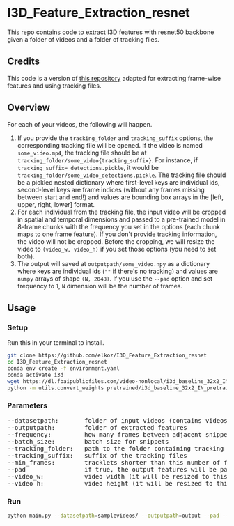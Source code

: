 # I3D_Feature_Extraction_resnet
This repo contains code to extract I3D features with resnet50 backbone given a folder of videos and a folder of tracking 
files.

## Credits
This code is a version of [this repository](https://github.com/GowthamGottimukkala/I3D_Feature_Extraction_resnet)
adapted for extracting frame-wise features and using tracking files.

## Overview
For each of your videos, the following will happen.
1. If you provide the `tracking_folder` and `tracking_suffix` options, the corresponding tracking file will be opened. 
If the video is named `some_video.mp4`, the tracking file should be at `tracking_folder/some_video{tracking_suffix}`. 
For instance, if `tracking_suffix=_detections.pickle`, it would be `tracking_folder/some_video_detections.pickle`. 
The tracking file should be a pickled nested dictionary where first-level keys are individual ids, second-level keys
are frame indices (without any frames missing between start and end!) and values are bounding box arrays in the 
\[left, upper, right, lower\] format. 
2. For each individual from the tracking file, the input video will be cropped in spatial and temporal dimensions and passed
to a pre-trained model in 8-frame chunks with the frequency you set in the options (each chunk maps to one frame feature).
If you don't provide tracking information, the video will not be cropped. Before the cropping, we will resize the video
to `(video_w, video_h)` if you set those options (you need to set both).
3. The output will saved at `outputpath/some_video.npy` as a dictionary where keys are individual ids (`""` if there's 
no tracking) and values are `numpy` arrays of shape `(N, 2048)`. If you use the `--pad` option and set frequency to 1, 
`N` dimension will be the number of frames.

## Usage
### Setup
Run this in your terminal to install.
```bash
git clone https://github.com/elkoz/I3D_Feature_Extraction_resnet
cd I3D_Feature_Extraction_resnet
conda env create -f environment.yaml
conda activate i3d
wget https://dl.fbaipublicfiles.com/video-nonlocal/i3d_baseline_32x2_IN_pretrain_400k.pkl -P pretrained/
python -m utils.convert_weights pretrained/i3d_baseline_32x2_IN_pretrain_400k.pkl pretrained/i3d_r50_kinetics.pth
```

### Parameters
<pre>
--datasetpath:       folder of input videos (contains videos or subdirectories of videos)
--outputpath:        folder of extracted features
--frequency:         how many frames between adjacent snippet
--batch_size:        batch size for snippets
--tracking_folder:   path to the folder containing tracking files
--tracking_suffix:   suffix of the tracking files
--min_frames:        tracklets shorter than this number of frames will be omitted
--pad                if true, the output features will be padded with the edge values to keep the length intact
--video_w:           video width (it will be resized to this value before cropping to the bounding boxes)
--video_h:           video height (it will be resized to this value before cropping to the bounding boxes)
</pre>

### Run
```bash
python main.py --datasetpath=samplevideos/ --outputpath=output --pad --tracking_folder=tracking_folder --tracking_suffix=tracking_suffix
```
